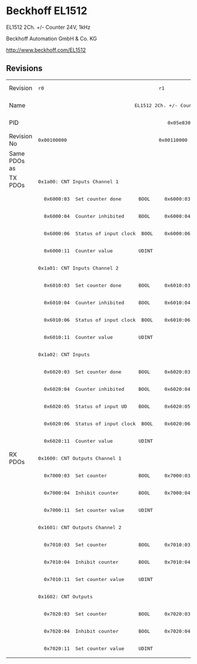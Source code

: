 # Beckhoff EL1512

EL1512 2Ch. +/- Counter 24V, 1kHz

Beckhoff Automation GmbH & Co. KG

http://www.beckhoff.com/EL1512

## Revisions
<table>
<tr >
<td>Revision</td>
<td><pre>r0</pre></td>
<td><pre>r1</pre></td>
<td><pre>r2</pre></td>
<td><pre>r3</pre></td>
<td><pre>r4</pre></td>
<td><pre>r5</pre></td>
</tr>
<tr >
<td>Name</td>
<td colspan=6 align="center"><pre>EL1512 2Ch. +/- Counter 24V, 1kHz</pre></td>
</tr>
<tr >
<td>PID</td>
<td colspan=6 align="center"><pre>0x05e83052</pre></td>
</tr>
<tr >
<td>Revision No</td>
<td><pre>0x00100000</pre></td>
<td><pre>0x00110000</pre></td>
<td><pre>0x00120000</pre></td>
<td><pre>0x00130000</pre></td>
<td><pre>0x00140000</pre></td>
<td><pre>0x00150000</pre></td>
</tr>
<tr >
<td>Same PDOs as</td>
<td colspan=6 align="center"><pre></pre></td>
</tr>
<tr class="txpdo pdosection">
<td rowspan=16 valign=top>TX PDOs</td>
<td colspan=6 align="left"><pre>0x1a00: CNT Inputs Channel 1</pre></td>
<td></td>
</tr>
<tr class="txpdo">
<td><pre>  0x6000:03  Set counter done      BOOL</pre></td>
<td colspan=5 align="left"><pre>  0x6000:03  Status__Set counter done  BOOL</pre></td>
</tr>
<tr class="txpdo">
<td><pre>  0x6000:04  Counter inhibited     BOOL</pre></td>
<td colspan=5 align="left"><pre>  0x6000:04  Status__Counter inhibited  BOOL</pre></td>
</tr>
<tr class="txpdo">
<td><pre>  0x6000:06  Status of input clock  BOOL</pre></td>
<td colspan=5 align="left"><pre>  0x6000:06  Status__Status of input clock  BOOL</pre></td>
</tr>
<tr class="txpdo">
<td colspan=6 align="left"><pre>  0x6000:11  Counter value         UDINT</pre></td>
</tr>
<tr class="txpdo pdosection">
<td colspan=6 align="left"><pre>0x1a01: CNT Inputs Channel 2</pre></td>
</tr>
<tr class="txpdo">
<td><pre>  0x6010:03  Set counter done      BOOL</pre></td>
<td colspan=5 align="left"><pre>  0x6010:03  Status__Set counter done  BOOL</pre></td>
</tr>
<tr class="txpdo">
<td><pre>  0x6010:04  Counter inhibited     BOOL</pre></td>
<td colspan=5 align="left"><pre>  0x6010:04  Status__Counter inhibited  BOOL</pre></td>
</tr>
<tr class="txpdo">
<td><pre>  0x6010:06  Status of input clock  BOOL</pre></td>
<td colspan=5 align="left"><pre>  0x6010:06  Status__Status of input clock  BOOL</pre></td>
</tr>
<tr class="txpdo">
<td colspan=6 align="left"><pre>  0x6010:11  Counter value         UDINT</pre></td>
</tr>
<tr class="txpdo pdosection">
<td colspan=6 align="left"><pre>0x1a02: CNT Inputs</pre></td>
</tr>
<tr class="txpdo">
<td><pre>  0x6020:03  Set counter done      BOOL</pre></td>
<td colspan=5 align="left"><pre>  0x6020:03  Status__Set counter done  BOOL</pre></td>
</tr>
<tr class="txpdo">
<td><pre>  0x6020:04  Counter inhibited     BOOL</pre></td>
<td colspan=5 align="left"><pre>  0x6020:04  Status__Counter inhibited  BOOL</pre></td>
</tr>
<tr class="txpdo">
<td><pre>  0x6020:05  Status of input UD    BOOL</pre></td>
<td colspan=5 align="left"><pre>  0x6020:05  Status__Status of input UD  BOOL</pre></td>
</tr>
<tr class="txpdo">
<td><pre>  0x6020:06  Status of input clock  BOOL</pre></td>
<td colspan=5 align="left"><pre>  0x6020:06  Status__Status of input clock  BOOL</pre></td>
</tr>
<tr class="txpdo">
<td colspan=6 align="left"><pre>  0x6020:11  Counter value         UDINT</pre></td>
</tr>
<tr class="rxpdo pdosection">
<td rowspan=12 valign=top>RX PDOs</td>
<td colspan=6 align="left"><pre>0x1600: CNT Outputs Channel 1</pre></td>
<td></td>
</tr>
<tr class="rxpdo">
<td><pre>  0x7000:03  Set counter           BOOL</pre></td>
<td colspan=5 align="left"><pre>  0x7000:03  Control__Set counter  BOOL</pre></td>
</tr>
<tr class="rxpdo">
<td><pre>  0x7000:04  Inhibit counter       BOOL</pre></td>
<td colspan=5 align="left"><pre>  0x7000:04  Control__Inhibit counter  BOOL</pre></td>
</tr>
<tr class="rxpdo">
<td colspan=6 align="left"><pre>  0x7000:11  Set counter value     UDINT</pre></td>
</tr>
<tr class="rxpdo pdosection">
<td colspan=6 align="left"><pre>0x1601: CNT Outputs Channel 2</pre></td>
</tr>
<tr class="rxpdo">
<td><pre>  0x7010:03  Set counter           BOOL</pre></td>
<td colspan=5 align="left"><pre>  0x7010:03  Control__Set counter  BOOL</pre></td>
</tr>
<tr class="rxpdo">
<td><pre>  0x7010:04  Inhibit counter       BOOL</pre></td>
<td colspan=5 align="left"><pre>  0x7010:04  Control__Inhibit counter  BOOL</pre></td>
</tr>
<tr class="rxpdo">
<td colspan=6 align="left"><pre>  0x7010:11  Set counter value     UDINT</pre></td>
</tr>
<tr class="rxpdo pdosection">
<td colspan=6 align="left"><pre>0x1602: CNT Outputs</pre></td>
</tr>
<tr class="rxpdo">
<td><pre>  0x7020:03  Set counter           BOOL</pre></td>
<td colspan=5 align="left"><pre>  0x7020:03  Control__Set counter  BOOL</pre></td>
</tr>
<tr class="rxpdo">
<td><pre>  0x7020:04  Inhibit counter       BOOL</pre></td>
<td colspan=5 align="left"><pre>  0x7020:04  Control__Inhibit counter  BOOL</pre></td>
</tr>
<tr class="rxpdo">
<td colspan=6 align="left"><pre>  0x7020:11  Set counter value     UDINT</pre></td>
</tr>
</table>
